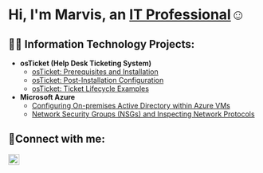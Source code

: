 <h1>Hi, I'm Marvis, an <a href="https://linkedin.com/in/">IT Professional</a>☺</h1>

<h2>👨‍💻 Information Technology Projects:</h2>

- <b>osTicket (Help Desk Ticketing System)</b>
  - [osTicket: Prerequisites and Installation](https://github.com/MarvisKidd/osticket-prereqs)
  - [osTicket: Post-Installation Configuration](https://github.com/MarvisKidd/osTicket-Post-Installation-Configuration)
  - [osTicket: Ticket Lifecycle Examples](https://github.com/MarvisKidd/ticket-lifecycle)
- <b>Microsoft Azure</b>
  - [Configuring On-premises Active Directory within Azure VMs](https://github.com/MarvisKidd/osTicket-Ticket-Lifecycle-Examples)
  - [Network Security Groups (NSGs) and Inspecting Network Protocols](https://github.com/MarvisKidd/azure-network-protocols)

<h2>🤳Connect with me:</h2>


[<img align="left" alt="Josh | LinkedIn" width="22px" src="https://cdn.jsdelivr.net/npm/simple-icons@v3/icons/linkedin.svg" />][linkedin]



[linkedin]: https://www.linkedin.com/in/marvis-k-801500244?lipi=urn%3Ali%3Apage%3Ad_flagship3_profile_view_base_contact_details%3B9rGwfWrKTkGN90aZaedqDA%3D%3D
